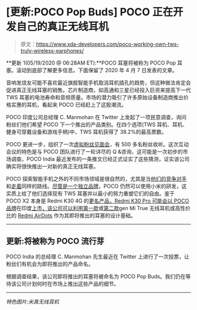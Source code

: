 # [更新:POCO Pop Buds] POCO 正在开发自己的真正无线耳机

> 原文：<https://www.xda-developers.com/poco-working-own-tws-truly-wireless-earphones/>

**更新 1(05/19/2020 @ 06:28AM ET):**POCO 耳塞将被称为 POCO Pop 耳塞。滚动到底部了解更多信息。下面保留了 2020 年 4 月 7 日发表的文章。

音响发烧友可能不喜欢最近旗舰智能手机取消耳机插孔的趋势，但这种做法肯定会促进真正无线耳塞的销售。芯片制造商，如高通和三星已经投入巨资来提高下一代 TWS 耳塞的电池寿命和音频质量。市场的潜力吸引了许多原始设备制造商推出价格实惠的耳机，看起来 POCO 已经赶上了这股潮流。

POCO 印度公司总经理 C. Manmohan 在 Twitter 上发起了一项民意调查，询问粉丝们他们希望 POCO 下一个推出的产品类别。在四个选项(TWS 耳机、耳机、健身可穿戴设备和游戏手柄)中，TWS 耳机获得了 38.2%的最高票数。

POCO 更进一步，组织了一次[虚拟粉丝见面会](https://twitter.com/cmanmohan/status/1243839111682650112)，有 500 多名粉丝收听。这次互动会议的特色是与 POCO 团队进行了一轮详尽的 Q &咨询，这可能是一次初步的市场调查。POCO India 最近发布的一条推文已经正式证实了这些猜测，证实该公司确实将很快推出一对新的真正无线耳塞。

POCO 探索智能手机之外的不同市场领域是很自然的，尤其是当[他们的竞争对手](https://www.xda-developers.com/realme-buds-air-review/)和[走着](https://www.xda-developers.com/images-realme-buds-air-neo-wireless-earbuds/)同样的路线。[尽管是一个独立品牌](https://www.xda-developers.com/xiaomi-india-spins-off-poco-independent-brand/)，POCO 仍然可以使用小米的研发，这实质上给了他们选择现有 TWS 耳塞并以最小的努力重塑它们的自由。鉴于 POCO X2 本身是 Redmi K30 4G 的[更名产品，Redmi K30 Pro 可能会以 POCO 品牌](https://www.xda-developers.com/xiaomi-redmi-k30-4g-poco-x2-india/)在印度[上市，该公司可以利用](https://www.xda-developers.com/miui-camera-redmi-k30-pro-india-poco-brand/)[第一款](https://www.mi.com/global/mi-true-wireless-earphones)或[第二款](https://www.mi.com/global/mi-true-wireless-earphones-2)gen Mi True 无线耳机或高性价比的 [Redmi AirDots](https://www.mi.com/redmiairdots) 作为其即将推出的耳塞的设计基础。

* * *

## 更新:将被称为 POCO 流行芽

POCO India 的总经理 C. Manmohan 先生最近在 Twitter 上进行了一次投票，让粉丝们有机会为即将推出的产品命名。

根据调查结果，该公司即将推出的耳塞将被命名为 POCO Pop Buds。我们仍在等待该公司计划何时在市场上推出这些产品的细节。

* * *

*特色图片:米真无线耳机*